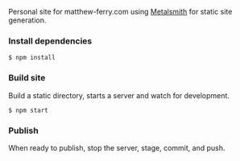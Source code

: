 Personal site for matthew-ferry.com using [Metalsmith](http://www.metalsmith.io)
for static site generation.

### Install dependencies
```shell
$ npm install
```

### Build site
Build a static directory, starts a server and watch for development.
```shell
$ npm start
```

### Publish
When ready to publish, stop the server, stage, commit, and push.
